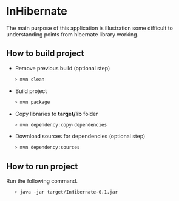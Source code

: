 # InHibernate

   The main purpose of this application is illustration some difficult to understanding points from hibernate library working.
   
## How to build project

   * Remove previous build (optional step)
```bash
   > mvn clean
```

   * Build project
```bash
   > mvn package
```

   * Copy libraries to **target/lib** folder
```bash
   > mvn dependency:copy-dependencies
```

   * Download sources for dependencies (optional step)
```bash
   > mvn dependency:sources
```

## How to run project

   Run the following command.
```bash
   > java -jar target/InHibernate-0.1.jar
```